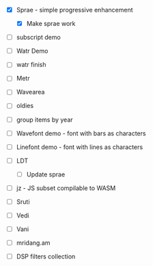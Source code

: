 * [x] Sprae - simple progressive enhancement
  * [x] Make sprae work

* [ ] subscript demo

* [ ] Watr Demo
* [ ] watr finish
* [ ] Metr
* [ ] Wavearea

* [ ] oldies

* [ ] group items by year

* [ ] Wavefont demo - font with bars as characters
* [ ] Linefont demo - font with lines as characters
* [ ] LDT
  * [ ] Update sprae
* [ ] jz - JS subset compilable to WASM
* [ ] Sruti
* [ ] Vedi
* [ ] Vani

* [ ] mridang.am
* [ ] DSP filters collection
